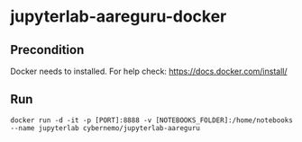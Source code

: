 # jupyterlab-aareguru-docker

## Precondition
Docker needs to installed. For help check: https://docs.docker.com/install/

## Run
`docker run -d -it -p [PORT]:8888 -v [NOTEBOOKS_FOLDER]:/home/notebooks --name jupyterlab cybernemo/jupyterlab-aareguru`
